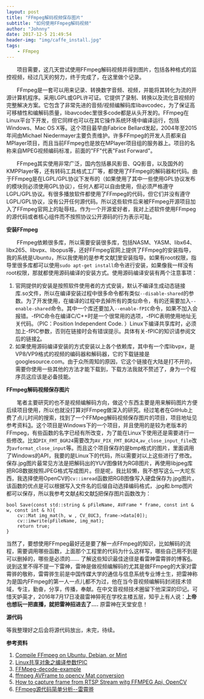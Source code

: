 ```yaml
---
layout: post
title: "FFmpeg解码视频保存图片"
subtitle: "如何使用FFmpeg解码视频"
author: "Johnny"
date: 2017-12-5 21:49:54
header-img: "img/caffe_install.jpg"
tags: 
    - FFmpeg 
---
```


&#160; &#160; &#160; &#160;项目需要，这几天尝试使用FFmpeg解码视频并得到图片，包括各种格式的监控视频，经过几天的努力，终于完成了，在这里做个记录。

&#160; &#160; &#160; &#160;FFmpeg是一套可以用来记录、转换数字音频、视频，并能将其转化为流的开源计算机程序。采用LGPL或GPL许可证。它提供了录制、转换以及流化音视频的完整解决方案。它包含了非常先进的音频/视频编解码库libavcodec，为了保证高可移植性和编解码质量，libavcodec里很多code都是从头开发的。FFmpeg在Linux平台下开发，但它同样也可以在其它操作系统环境中编译运行，包括Windows、Mac OS X等。这个项目最早由Fabrice Bellard发起，2004年至2015年间由Michael Niedermayer主要负责维护。许多FFmpeg的开发人员都来自MPlayer项目，而且当前FFmpeg也是放在MPlayer项目组的服务器上。项目的名称来自MPEG视频编码标准，前面的"FF"代表"Fast Forward"。

&#160; &#160; &#160; &#160;FFmpeg其实使用非常广泛，国内包括暴风影音、QQ影音，以及国外的KMPPlayer等，还有转码工具格式工厂等，都使用了FFmpeg的解码器和代码。由于FFmpeg是在LGPL/GPL协议下发布的（如果使用了其中一些使用GPL协议发布的模块则必须使用GPL协议），任何人都可以自由使用，但必须严格遵守LGPL/GPL协议。有很多播放软件都使用了FFmpeg的代码，但它们并没有遵守LGPL/GPL协议，没有公开任何源代码。所以这些软件后来被FFmpeg开源项目加入了FFmpeg官网上的耻辱柱。作为一个开源爱好者，我对上述软件使用FFmpeg的源代码或者核心组件而不按照协议公开源码的行为表示可耻。

**安装FFmpeg**


&#160; &#160; &#160; &#160;FFmpeg依赖很多库，所以需要安装很多库，包括NASM、YASM、libx64、libx265、libvpx、libopus等，还好FFmpeg官网上提供了FFmpeg的安装指导，我的系统是Ubuntu，所以我使用的是参考文献[1]里安装指导。如果有root权限，指导里很多库都可以使用`sudo apt-get install`命令进行安装，如果像我一样没有root权限，那就都使用源码编译的安装方式。使用源码编译安装有两个注意事项：

1. 官网提供的安装是按照软件使用者的方式安装，默认不编译生成动态链接库.so文件，所以在编译安装过程中很多命令都有类似`--disable-shared`的参数。为了开发使用，在编译的过程中去掉所有的类似命令，有的还需要加入`--enable-shared`命令。其中一个库还要加入`--enable-fPIC`命令，如果不加入会报错。-fPIC命令在编译C/C++时是一个很常用的选项，-fPIC表明使用地址无关代码。（PIC：Position Independent Code. ）Linux下编译共享库时，必须加上-fPIC参数，否则在链接时会有错误提示。具体有关-fPIC的知识请参阅文后的链接[2]。
2. 如果使用源码编译安装的方式安装以上各个依赖库，其中有一个库libvpx，是VP8/VP9格式的视频的编码器和解码器，它的下载链接是googlesource.com。由于众所周知的原因，它这个链接在大陆是打不开的，需要你使用一些其他的方法才能下载到，下载方法我就不赘述了，身为一个程序员这应该是必备技能。

**FFmpeg解码视频保存图片**

&#160; &#160; &#160; &#160;笔者主要研究的也不是视频编解码方向，做这个东西主要是用来解码图片方便后续项目使用，所以也就没打算对FFmpeg做深入的研究。经过笔者在GitHub上费了点儿时间的搜索，找到了一个FFMpeg解码视频保存图片的项目，项目地址见参考资料[3]。这个项目是Windows下的一个项目，并且使用的是较为老版本的FFmpeg，有些函数的名字已经有所改变，为了能在Linux下使用还是需要进行一些修改。比如`PIX_FMT_BGR24`需要改为`AV_PIX_FMT_BGR24`,`av_close_input_file`改为`avformat_close_input`等。而且这个项目保存的是bmp格式的图片，里面调用了Windows的API，我要的是Linux下的代码，所以需要对以上这些进行了修改。保存.jpg图片最常见方法是把解码出的YUV图像转为RGB图片，再使用libjpeg库把RGB数据按照JPEG格式写成图片。但是呢，我比较懒，我不想写这么一大坨东西，我选择使用OpenCV的`cv::imread`函数把RGB图像写入硬盘保存为.jpg图片，该函数的优点是可以根据写入文件名的后缀自动选择编码格式，.jpg和.bmp图片都可以保存，所以我参考文献[4]和文献[5]把保存图片函数改为：



    bool Save(const std::string & pFileName, AVFrame * frame, const int & w, const int & h){
		cv::Mat img_mat(h, w , CV_8UC3, frame->data[0]);
		cv::imwrite(pFileName, img_mat);
		return true;
	}

当然了，要想使用FFmpeg最好还是要了解一点FFmpeg的知识，比如解码的流程，需要调用哪些函数，上面那个工程里的代码为什么这样写，哪些自己用不到是可以删掉的，哪些是必须的…… 了解这些知识最佳途径是看雷神雷霄骅的博客[6]。说到这里不得不提一下雷神，雷神是做视频编解码的尤其是做FFmpeg的大家对雷霄骅的敬称，雷霄骅生前是中国传媒大学的通信与信息系统专业博士生，把雷神称为是国内FFmpeg的第一人一点儿都不为过，他在当今音视频编解码封闭技术领域，专注，勤奋，分享，传播，奉献。在中文音视频技术圈留下他深深的印记。可惜天妒英才，2016年7月17日凌晨雷神猝死在学校主楼五层，知乎上有人说：**上帝也想玩一把直播，就把雷神招进去了....** 原雷神在天堂安息！

**源代码**

等我整理好之后会将源代码放出，未完，待续。




**参考资料**


 1. [Compile FFmpeg on Ubuntu, Debian, or Mint][1]
 2. [Linux共享对象之编译参数fPIC][2]
 3. [FFMpeg-decode-example][3]
 4. [ffmpeg AVFrame to opencv Mat conversion][4]
 5. [How to capture frame from RTSP Stream witg FFMPEG Api, OpenCV][5]
 6. [FFmpeg源代码简单分析--雷霄骅][6]

 


  [1]: https://trac.ffmpeg.org/wiki/CompilationGuide/Ubuntu
  [2]: https://www.cnblogs.com/cswuyg/p/3830703.html
  [3]: https://github.com/UnickSoft/FFMpeg-decode-example
  [4]: https://stackoverflow.com/questions/29263090/ffmpeg-avframe-to-opencv-mat-conversion
  [5]: http://hasanaga.info/tag/ffmpeg-avframe-to-opencv-mat/
  [6]: http://blog.csdn.net/leixiaohua1020/article/details/44064715